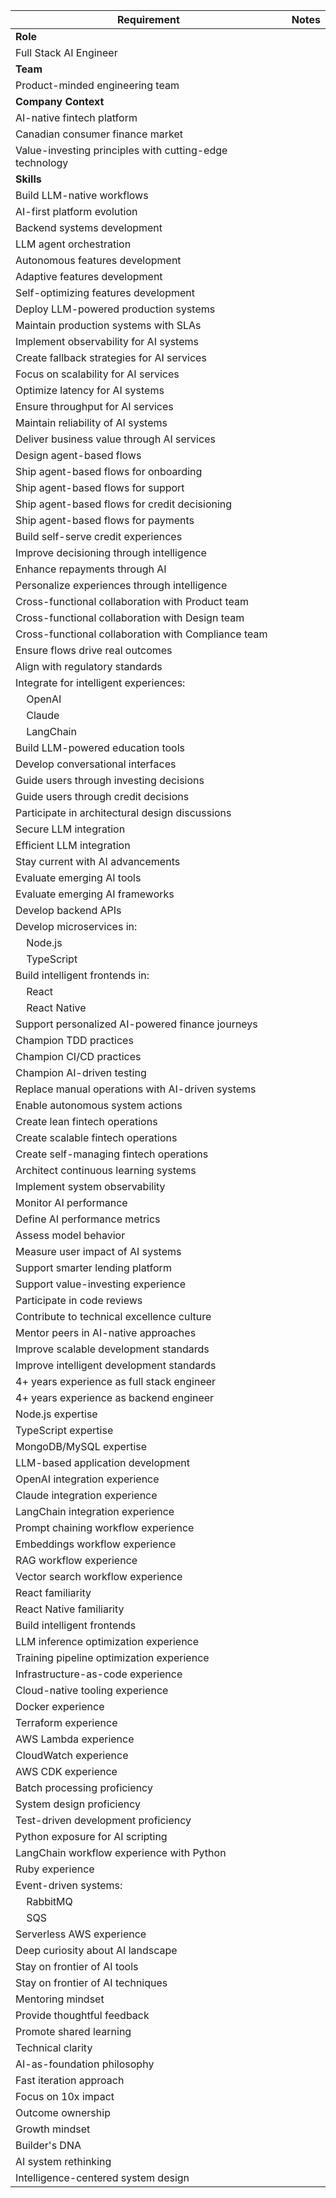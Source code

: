| Requirement | Notes |
|-------------|-------|
| **Role** | |
| Full Stack AI Engineer | |
| **Team** | |
| Product-minded engineering team | |
| **Company Context** | |
| AI-native fintech platform | |
| Canadian consumer finance market | |
| Value-investing principles with cutting-edge technology | |
| **Skills** | |
| Build LLM-native workflows | |
| AI-first platform evolution | |
| Backend systems development | |
| LLM agent orchestration | |
| Autonomous features development | |
| Adaptive features development | |
| Self-optimizing features development | |
| Deploy LLM-powered production systems | |
| Maintain production systems with SLAs | |
| Implement observability for AI systems | |
| Create fallback strategies for AI services | |
| Focus on scalability for AI services | |
| Optimize latency for AI systems | |
| Ensure throughput for AI services | |
| Maintain reliability of AI systems | |
| Deliver business value through AI services | |
| Design agent-based flows | |
| Ship agent-based flows for onboarding | |
| Ship agent-based flows for support | |
| Ship agent-based flows for credit decisioning | |
| Ship agent-based flows for payments | |
| Build self-serve credit experiences | |
| Improve decisioning through intelligence | |
| Enhance repayments through AI | |
| Personalize experiences through intelligence | |
| Cross-functional collaboration with Product team | |
| Cross-functional collaboration with Design team | |
| Cross-functional collaboration with Compliance team | |
| Ensure flows drive real outcomes | |
| Align with regulatory standards | |
| Integrate for intelligent experiences: | |
| &nbsp;&nbsp;&nbsp;&nbsp;OpenAI | |
| &nbsp;&nbsp;&nbsp;&nbsp;Claude | |
| &nbsp;&nbsp;&nbsp;&nbsp;LangChain | |
| Build LLM-powered education tools | |
| Develop conversational interfaces | |
| Guide users through investing decisions | |
| Guide users through credit decisions | |
| Participate in architectural design discussions | |
| Secure LLM integration | |
| Efficient LLM integration | |
| Stay current with AI advancements | |
| Evaluate emerging AI tools | |
| Evaluate emerging AI frameworks | |
| Develop backend APIs | |
| Develop microservices in: | |
| &nbsp;&nbsp;&nbsp;&nbsp;Node.js | |
| &nbsp;&nbsp;&nbsp;&nbsp;TypeScript | |
| Build intelligent frontends in: | |
| &nbsp;&nbsp;&nbsp;&nbsp;React | |
| &nbsp;&nbsp;&nbsp;&nbsp;React Native | |
| Support personalized AI-powered finance journeys | |
| Champion TDD practices | |
| Champion CI/CD practices | |
| Champion AI-driven testing | |
| Replace manual operations with AI-driven systems | |
| Enable autonomous system actions | |
| Create lean fintech operations | |
| Create scalable fintech operations | |
| Create self-managing fintech operations | |
| Architect continuous learning systems | |
| Implement system observability | |
| Monitor AI performance | |
| Define AI performance metrics | |
| Assess model behavior | |
| Measure user impact of AI systems | |
| Support smarter lending platform | |
| Support value-investing experience | |
| Participate in code reviews | |
| Contribute to technical excellence culture | |
| Mentor peers in AI-native approaches | |
| Improve scalable development standards | |
| Improve intelligent development standards | |
| 4+ years experience as full stack engineer | |
| 4+ years experience as backend engineer | |
| Node.js expertise | |
| TypeScript expertise | |
| MongoDB/MySQL expertise | |
| LLM-based application development | |
| OpenAI integration experience | |
| Claude integration experience | |
| LangChain integration experience | |
| Prompt chaining workflow experience | |
| Embeddings workflow experience | |
| RAG workflow experience | |
| Vector search workflow experience | |
| React familiarity | |
| React Native familiarity | |
| Build intelligent frontends | |
| LLM inference optimization experience | |
| Training pipeline optimization experience | |
| Infrastructure-as-code experience | |
| Cloud-native tooling experience | |
| Docker experience | |
| Terraform experience | |
| AWS Lambda experience | |
| CloudWatch experience | |
| AWS CDK experience | |
| Batch processing proficiency | |
| System design proficiency | |
| Test-driven development proficiency | |
| Python exposure for AI scripting | |
| LangChain workflow experience with Python | |
| Ruby experience | |
| Event-driven systems: | |
| &nbsp;&nbsp;&nbsp;&nbsp;RabbitMQ | |
| &nbsp;&nbsp;&nbsp;&nbsp;SQS | |
| Serverless AWS experience | |
| Deep curiosity about AI landscape | |
| Stay on frontier of AI tools | |
| Stay on frontier of AI techniques | |
| Mentoring mindset | |
| Provide thoughtful feedback | |
| Promote shared learning | |
| Technical clarity | |
| AI-as-foundation philosophy | |
| Fast iteration approach | |
| Focus on 10x impact | |
| Outcome ownership | |
| Growth mindset | |
| Builder's DNA | |
| AI system rethinking | |
| Intelligence-centered system design | |
